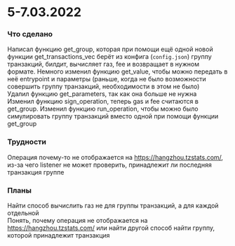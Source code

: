 # 5-7.03.2022  
### Что сделано  
Написал функцию get_group, которая при помощи ещё одной новой функции get_transactions_vec берёт из конфига (`config.json`) группу транзакций, билдит, вычисляет газ, fee и возвращает в нужном формате.
Немного изменил функцию get_value, чтобы можно передать в неё entrypoint и параметры (раньше, когда не было возможности совершить группу транзакций, необходимости в этом не было)  
Удалил функцию get_parameters, так как она больше не нужна  
Изменил функцию sign_operation, теперь gas и fee считаются в get_group.
Изменил функцию run_operation, чтобы можно было симулировать группу транзакций вместо одной при помощи функции get_group  
### Трудности  
Операция почему-то не отображается на https://hangzhou.tzstats.com/, из-за чего listener не может проверить, принадлежит ли последняя транзакция группе  
### Планы  
Найти способ вычислить газ не для группы транзакций, а для каждой отдельной  
Понять, почему операция не отображается на https://hangzhou.tzstats.com/ или найти другой способ найти группу, которой принадлежит транзакция  